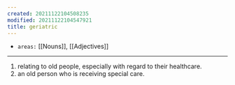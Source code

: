 ```yaml
---
created: 20211122104508235
modified: 20211122104547921
title: geriatric
---
```


- `areas:` [[Nouns]], [[Adjectives]]

---

1.  relating to old people, especially with regard to their healthcare.
2.  an old person who is receiving special care.
